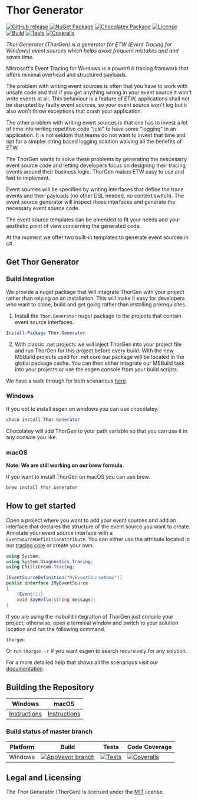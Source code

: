 # Thor Generator

[![GitHub release](https://img.shields.io/github/release/chillicream/thor-generator.svg)](https://github.com/ChilliCream/thor-generator/releases) [![NuGet Package](https://img.shields.io/nuget/v/Thor.Generator.svg)](https://www.nuget.org/packages/Thor.Generator/) [![Chocolatey Package](https://img.shields.io/chocolatey/v/Thor.Generator.svg)](https://chocolatey.org/packages/Thor.Generator/) [![License](https://img.shields.io/github/license/ChilliCream/thor-generator.svg)](https://github.com/ChilliCream/thor-generator/releases) [![Build](https://img.shields.io/appveyor/ci/rstaib/thor-generator/master.svg)](https://ci.appveyor.com/project/rstaib/thor-generator) [![Tests](https://img.shields.io/appveyor/tests/rstaib/thor-generator/master.svg)](https://ci.appveyor.com/project/rstaib/thor-generator) [![Coveralls](https://img.shields.io/coveralls/ChilliCream/thor-generator.svg)](https://coveralls.io/github/ChilliCream/thor-generator?branch=master)

*Thor Generator (ThorGen) is a generator for ETW (Event Tracing for Windows) event sources which helps avoid frequent mistakes and and saves time.*

Microsoft's Event Tracing for Windows is a powerfull tracing framwork that offers minimal overhead and structured payloads.

The problem with writing event sources is often that you have to work with unsafe code and that if you get anything wrong in your event source it won't write events at all. This behaviour is a feature of ETW, applications shall not be disrupted by faulty event sources, so your event source won't log but it also won't throw exceptions that crash your application.

The other problem with writing event sources is that one has to invest a lot of time into writing repetitive code "just" to have some "logging" in an application. It is not seldom that teams do not want to invest that time and opt for a simpler string based logging solution waiving all the benefits of ETW.

The ThorGen wants to solve these problems by generating the nescesarry event source code and letting developers focus on designing their tracing events around their business logic. ThorGen makes ETW easy to use and fast to implement.

Event sources will be specified by writing interfaces that define the trace events and their payloads (no other DSL  needed, no context switch). The event source generator will inspect those interfaces and generate the necessary event source code.

The event source templates can be amended to fit your needs and your aesthetic point of view concerning the generated code.

At the moment we offer two built-in templates to generate event sources in c#.

## Get Thor Generator

### Build Integration

We provide a nuget package that will integrate ThorGen with your project rather than relying on an installation. This will make it easy for developers who want to clone, build and get going rather than installing prerequisites.

1. Install the ```Thor.Generator``` nuget package to the projects that contain event source interfaces.

```powershell
Install-Package Thor.Generator
```

2. With classic .net projects we will inject ThorGen into your project file and run ThorGen for this project before every build. With the new MSBuild projects used for .net core our package will be located in the global package cache. You can then either integrate our MSBuild task into your projects or use the esgen console from your build scripts.

We have a walk through for both scenarious [here](https://github.com/ChilliCream/thor-generator-docs/blob/master/README.md).

### Windows

If you opt to install esgen on windows you can use chocolatey.

```powershell
choco install Thor.Generator
```

Chocolatey will add ThorGen to your path variable so that you can use it in any console you like.

### macOS

**Note: We are still working on our brew formula.**

If you want to install ThorGen on macOS you can use brew.

```bash
brew install Thor.Generator
```

## How to get started

Open a project where you want to add your event sources and add an interface that declares the structure of the event source you want to create. Annotate your event source interface with a ```EventSourceDefinitionAttribute```. You can either use the attribute located in our [tracing core](https://www.nuget.org/packages/Thor.Abstractions) or create your own.

```csharp
using System;
using System.Diagnostics.Tracing;
using ChilliCream.Tracing;

[EventSourceDefinition("MyEventSourceName")]
public interface IMyEventSource
{
    [Event(1)]
    void SayHello(string message);
}
```

If you are using the msbuild integration of ThorGen just compile your project; otherwise, open a terminal window and switch to your solution location and run the following command.

```cmd
thorgen
```

Or run ```thorgen -r``` if you want esgen to search recursively for any solution.

For a more detailed help that shows all the scenarious visit our [documentation](https://github.com/ChilliCream/thor-generator-docs/blob/master/README.md).


## Building the Repository

| Windows               | macOS                 |
| --------------------- | --------------------- |
| [Instructions](https://github.com/ChilliCream/thor-generator-docs/blob/master/build/windows.md)      | [Instructions](https://github.com/ChilliCream/thor-generator-docs/blob/master/build/macos.md)      |

### Build status of master branch

| Platform               | Build               | Tests                 | Code Coverage         |
| --------------------- | --------------------- | --------------------- | --------------------- |
| Windows | [![AppVeyor branch](https://img.shields.io/appveyor/ci/rstaib/thor-generator/master.svg)](https://ci.appveyor.com/project/rstaib/thor-generator) | [![Tests](https://img.shields.io/appveyor/tests/rstaib/thor-generator/master.svg)](https://ci.appveyor.com/project/rstaib/thor-generator) | [![Coveralls](https://img.shields.io/coveralls/ChilliCream/thor-generator.svg)](https://coveralls.io/github/ChilliCream/thor-generator?branch=master) |

## Legal and Licensing

The Thor Generator (ThorGen) is licensed under the [MIT](LICENSE) license.